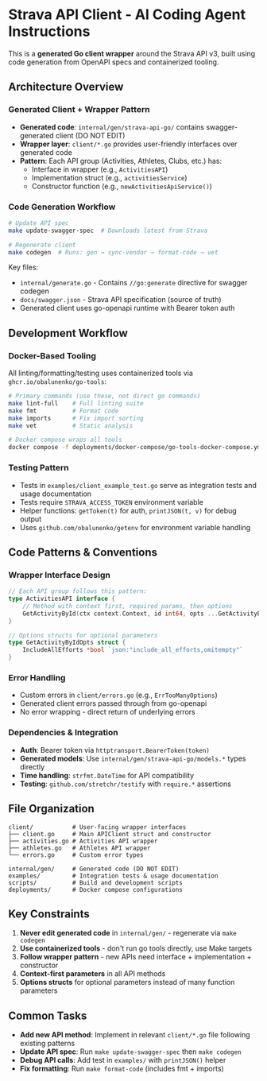 # Strava API Client - AI Coding Agent Instructions

This is a **generated Go client wrapper** around the Strava API v3, built using code generation from OpenAPI specs and containerized tooling.

## Architecture Overview

### Generated Client + Wrapper Pattern
- **Generated code**: `internal/gen/strava-api-go/` contains swagger-generated client (DO NOT EDIT)
- **Wrapper layer**: `client/*.go` provides user-friendly interfaces over generated code
- **Pattern**: Each API group (Activities, Athletes, Clubs, etc.) has:
  - Interface in wrapper (e.g., `ActivitiesAPI`)
  - Implementation struct (e.g., `activitiesService`)
  - Constructor function (e.g., `newActivitiesApiService()`)

### Code Generation Workflow
```bash
# Update API spec
make update-swagger-spec  # Downloads latest from Strava

# Regenerate client
make codegen  # Runs: gen → sync-vendor → format-code → vet
```

Key files:
- `internal/generate.go` - Contains `//go:generate` directive for swagger codegen
- `docs/swagger.json` - Strava API specification (source of truth)
- Generated client uses go-openapi runtime with Bearer token auth

## Development Workflow

### Docker-Based Tooling
All linting/formatting/testing uses containerized tools via `ghcr.io/obalunenko/go-tools`:
```bash
# Primary commands (use these, not direct go commands)
make lint-full    # Full linting suite
make fmt          # Format code
make imports      # Fix import sorting
make vet          # Static analysis

# Docker compose wraps all tools
docker compose -f deployments/docker-compose/go-tools-docker-compose.yml up --exit-code-from lint-full lint-full
```

### Testing Pattern
- Tests in `examples/client_example_test.go` serve as integration tests and usage documentation
- Tests require `STRAVA_ACCESS_TOKEN` environment variable
- Helper functions: `getToken(t)` for auth, `printJSON(t, v)` for debug output
- Uses `github.com/obalunenko/getenv` for environment variable handling

## Code Patterns & Conventions

### Wrapper Interface Design
```go
// Each API group follows this pattern:
type ActivitiesAPI interface {
    // Method with context first, required params, then options
    GetActivityById(ctx context.Context, id int64, opts ...GetActivityByIdOpts) (models.DetailedActivity, error)
}

// Options structs for optional parameters
type GetActivityByIdOpts struct {
    IncludeAllEfforts *bool `json:"include_all_efforts,omitempty"`
}
```

### Error Handling
- Custom errors in `client/errors.go` (e.g., `ErrTooManyOptions`)
- Generated client errors passed through from go-openapi
- No error wrapping - direct return of underlying errors

### Dependencies & Integration
- **Auth**: Bearer token via `httptransport.BearerToken(token)`
- **Generated models**: Use `internal/gen/strava-api-go/models.*` types directly
- **Time handling**: `strfmt.DateTime` for API compatibility
- **Testing**: `github.com/stretchr/testify` with `require.*` assertions

## File Organization

```
client/           # User-facing wrapper interfaces
├── client.go     # Main APIClient struct and constructor
├── activities.go # Activities API wrapper
├── athletes.go   # Athletes API wrapper
└── errors.go     # Custom error types

internal/gen/     # Generated code (DO NOT EDIT)
examples/         # Integration tests & usage documentation
scripts/          # Build and development scripts
deployments/      # Docker compose configurations
```

## Key Constraints

1. **Never edit generated code** in `internal/gen/` - regenerate via `make codegen`
2. **Use containerized tools** - don't run go tools directly, use Make targets
3. **Follow wrapper pattern** - new APIs need interface + implementation + constructor
4. **Context-first parameters** in all API methods
5. **Options structs** for optional parameters instead of many function parameters

## Common Tasks

- **Add new API method**: Implement in relevant `client/*.go` file following existing patterns
- **Update API spec**: Run `make update-swagger-spec` then `make codegen`
- **Debug API calls**: Add test in `examples/` with `printJSON()` helper
- **Fix formatting**: Run `make format-code` (includes fmt + imports)